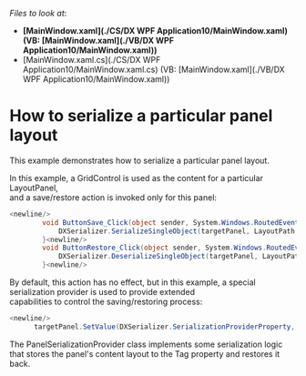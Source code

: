 <!-- default file list -->
*Files to look at*:

* **[MainWindow.xaml](./CS/DX WPF Application10/MainWindow.xaml) (VB: [MainWindow.xaml](./VB/DX WPF Application10/MainWindow.xaml))**
* [MainWindow.xaml.cs](./CS/DX WPF Application10/MainWindow.xaml.cs) (VB: [MainWindow.xaml](./VB/DX WPF Application10/MainWindow.xaml))
<!-- default file list end -->
# How to serialize a particular panel layout


<p>This example demonstrates how to serialize a particular panel layout.</p><p>In this example, a GridControl is used as the content for a particular LayoutPanel, <br />
and a save/restore action is invoked only for this panel:<br />


```C#
<newline/>
        void ButtonSave_Click(object sender, System.Windows.RoutedEventArgs e) {<newline/>
            DXSerializer.SerializeSingleObject(targetPanel, LayoutPath, AppName);<newline/>
        }<newline/>
        void ButtonRestore_Click(object sender, System.Windows.RoutedEventArgs e) {<newline/>
            DXSerializer.DeserializeSingleObject(targetPanel, LayoutPath, AppName);<newline/>
        }<newline/>

```

</p><p>By default, this action has no effect, but in this example, a special serialization provider is used to provide extended <br />
capabilities to control the saving/restoring process: <br />


```C#
<newline/>
      targetPanel.SetValue(DXSerializer.SerializationProviderProperty, new PanelSerializationProvider());<newline/>

```

</p><p>The PanelSerializationProvider class implements some serialization logic that stores the panel's content layout to the Tag property and restores it back.</p>

<br/>


